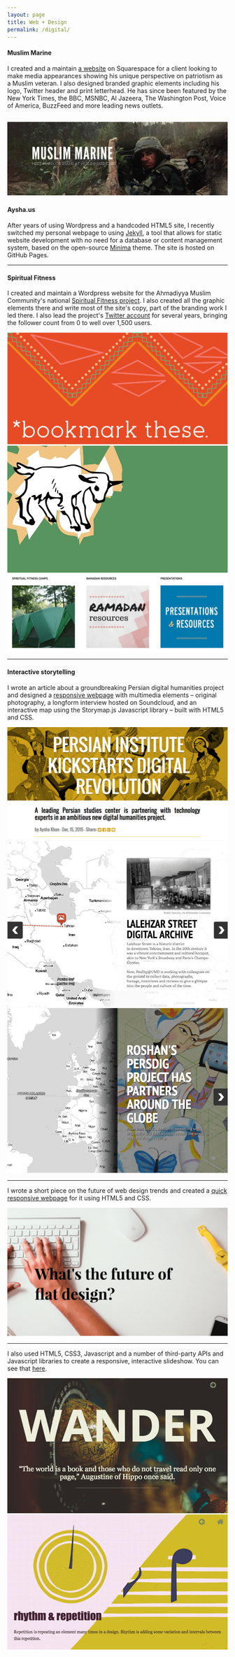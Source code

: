 ```yaml
---
layout: page
title: Web + Design
permalink: /digital/
---
```


#### **Muslim Marine**


I created and a maintain [a website](http://muslimmarine.org) on Squarespace for a client looking to make media appearances showing his unique perspective on patriotism as a Muslim veteran. I also designed branded graphic elements including his logo, Twitter header and print letterhead. He has since been featured by the New York Times, the BBC, MSNBC, Al Jazeera, The Washington Post, Voice of America, BuzzFeed and more leading news outlets.

![This is a design element I made.](/img/muslimmarine.png)
---

#### **Aysha.us**

After years of using Wordpress and a handcoded HTML5 site, I recently switched my personal webpage to using [Jekyll](https://jekyllrb.com/), a tool that allows for static website development with no need for a database or content management system, based on the open-source [Minima](https://github.com/jekyll/minima) theme. The site is hosted on GitHub Pages.

---

#### **Spiritual Fitness**


I created and maintain a Wordpress website for the Ahmadiyya Muslim Community's national [Spiritual Fitness project](http://spiritualfitness.us). I also created all the graphic elements there and write most of the site's copy, part of the branding work I led there. I also lead the project's [Twitter account](https://twitter.com/spiritualfit) for several years, bringing the follower count from 0 to well over 1,500 users.

![This is a design element I made.](/img/bookmark.jpg)
![This is a design element I made.](/img/animal.jpg)
![These are some design elements I made.](/img/sf.png)

---

#### **Interactive storytelling**

I wrote an article about a groundbreaking Persian digital humanities project and designed a [responsive webpage](http://www.jclass.umd.edu/652352/2015fall/lhoffmann/khan/index.html) with multimedia elements – original photography, a longform interview hosted on Soundcloud, and an interactive map using the Storymap.js Javascript library –  built with HTML5 and CSS. 

![This is a design element I made.](/img/persian.png)
![This is a design element I made.](/img/map.png)
![This is a design element I made.](/img/mapcover.png)

---

I wrote a short piece on the future of web design trends and created a [quick responsive webpage](http://codepen.io/ayshak/pen/RaMZNo) for it using HTML5 and CSS. 

![This is a design element I made.](/img/flatdesign.png)

---


I also used HTML5, CSS3, Javascript and a number of third-party APIs and Javascript libraries to create a responsive, interactive slideshow. You can see that [here](http://codepen.io/seemaysh/pen/jqGjWe).

![This is another design element I made.](/img/wander.png)
![And here's yet another design element I made.](/img/wander2.png)